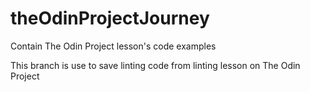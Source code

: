 # theOdinProjectJourney

Contain The Odin Project lesson's code examples

This branch is use to save linting code from linting lesson on The Odin Project
